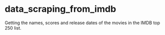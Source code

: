 # data_scraping_from_imdb
Getting the names, scores and release dates of the movies in the IMDB top 250 list.

